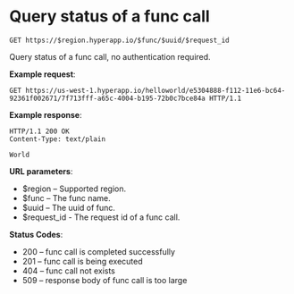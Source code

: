 # Query status of a func call

`GET https://$region.hyperapp.io/$func/$uuid/$request_id`

Query status of a func call, no authentication required.

**Example request**:

```
GET https://us-west-1.hyperapp.io/helloworld/e5304888-f112-11e6-bc64-92361f002671/7f713fff-a65c-4004-b195-72b0c7bce84a HTTP/1.1
```

**Example response**:

```
HTTP/1.1 200 OK
Content-Type: text/plain

World
```

**URL parameters**:

* $region – Supported region.
* $func – The func name.
* $uuid – The uuid of func.
* $request_id - The request id of a func call.

**Status Codes**:

* 200 – func call is completed successfully
* 201 – func call is being executed
* 404 – func call not exists
* 509 – response body of func call is too large
